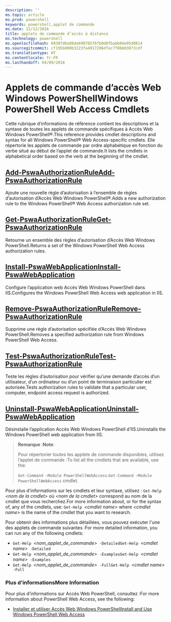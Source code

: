 ```yaml
---
description: ''
ms.topic: article
ms.prod: powershell
keywords: powershell,applet de commande
ms.date: 12/12/2016
title: applets de commande d’accès à distance
ms.technology: powershell
ms.openlocfilehash: 6930fd6a08de69078576fb0d0fbabb04e05d0814
ms.sourcegitcommit: cf195b090b3223fa4917206dfec7f0b603873cdf
ms.translationtype: HT
ms.contentlocale: fr-FR
ms.lasthandoff: 04/09/2018
---
```

# <a name="windows-powershell-web-access-cmdlets"></a><span data-ttu-id="46434-103">Applets de commande d’accès Web Windows PowerShell</span><span class="sxs-lookup"><span data-stu-id="46434-103">Windows PowerShell Web Access Cmdlets</span></span>

<span data-ttu-id="46434-104">Cette rubrique d’informations de référence contient les descriptions et la syntaxe de toutes les applets de commande spécifiques à Accès Web Windows PowerShell®.</span><span class="sxs-lookup"><span data-stu-id="46434-104">This reference provides cmdlet descriptions and syntax for all Windows PowerShell® Web Access-specific cmdlets.</span></span> <span data-ttu-id="46434-105">Elle répertorie les applets de commande par ordre alphabétique en fonction du verbe situé au début de l’applet de commande.</span><span class="sxs-lookup"><span data-stu-id="46434-105">It lists the cmdlets in alphabetical order based on the verb at the beginning of the cmdlet.</span></span>

## <a name="add-pswaauthorizationruleadd-pswaauthorizationrulemd"></a>[<span data-ttu-id="46434-106">Add-PswaAuthorizationRule</span><span class="sxs-lookup"><span data-stu-id="46434-106">Add-PswaAuthorizationRule</span></span>](add-pswaauthorizationrule.md)

<span data-ttu-id="46434-107">Ajoute une nouvelle règle d’autorisation à l’ensemble de règles d’autorisation d’Accès Web Windows PowerShell®.</span><span class="sxs-lookup"><span data-stu-id="46434-107">Adds a new authorization rule to the Windows PowerShell® Web Access authorization rule set.</span></span>

## <a name="get-pswaauthorizationruleget-pswaauthorizationrulemd"></a>[<span data-ttu-id="46434-108">Get-PswaAuthorizationRule</span><span class="sxs-lookup"><span data-stu-id="46434-108">Get-PswaAuthorizationRule</span></span>](get-pswaauthorizationrule.md)

<span data-ttu-id="46434-109">Retourne un ensemble des règles d’autorisation d’Accès Web Windows PowerShell.</span><span class="sxs-lookup"><span data-stu-id="46434-109">Returns a set of the Windows PowerShell Web Access authorization rules.</span></span>

## <a name="install-pswawebapplicationinstall-pswawebapplicationmd"></a>[<span data-ttu-id="46434-110">Install-PswaWebApplication</span><span class="sxs-lookup"><span data-stu-id="46434-110">Install-PswaWebApplication</span></span>](install-pswawebapplication.md)

<span data-ttu-id="46434-111">Configure l’application web Accès Web Windows PowerShell dans IIS.</span><span class="sxs-lookup"><span data-stu-id="46434-111">Configures the Windows PowerShell Web Access web application in IIS.</span></span>

## <a name="remove-pswaauthorizationruleremove-pswaauthorizationrulemd"></a>[<span data-ttu-id="46434-112">Remove-PswaAuthorizationRule</span><span class="sxs-lookup"><span data-stu-id="46434-112">Remove-PswaAuthorizationRule</span></span>](remove-pswaauthorizationrule.md)

<span data-ttu-id="46434-113">Supprime une règle d’autorisation spécifiée d’Accès Web Windows PowerShell.</span><span class="sxs-lookup"><span data-stu-id="46434-113">Removes a specified authorization rule from Windows PowerShell Web Access.</span></span>

## <a name="test-pswaauthorizationruletest-pswaauthorizationrulemd"></a>[<span data-ttu-id="46434-114">Test-PswaAuthorizationRule</span><span class="sxs-lookup"><span data-stu-id="46434-114">Test-PswaAuthorizationRule</span></span>](test-pswaauthorizationrule.md)

<span data-ttu-id="46434-115">Teste les règles d’autorisation pour vérifier qu’une demande d’accès d’un utilisateur, d’un ordinateur ou d’un point de terminaison particulier est autorisée.</span><span class="sxs-lookup"><span data-stu-id="46434-115">Tests authorization rules to validate that a particular user, computer, endpoint access request is authorized.</span></span>

## <a name="uninstall-pswawebapplicationuninstall-pswawebapplicationmd"></a>[<span data-ttu-id="46434-116">Uninstall-PswaWebApplication</span><span class="sxs-lookup"><span data-stu-id="46434-116">Uninstall-PswaWebApplication</span></span>](uninstall-pswawebapplication.md)

<span data-ttu-id="46434-117">Désinstalle l’application Accès Web Windows PowerShell d’IIS.</span><span class="sxs-lookup"><span data-stu-id="46434-117">Uninstalls the Windows PowerShell web application from IIS.</span></span>

><span data-ttu-id="46434-118">**Remarque** :</span><span class="sxs-lookup"><span data-stu-id="46434-118">**Note**:</span></span>
>
><span data-ttu-id="46434-119">Pour répertorier toutes les applets de commande disponibles, utilisez l’applet de commande :</span><span class="sxs-lookup"><span data-stu-id="46434-119">To list all the cmdlets that are available, use the:</span></span>
>
> <span data-ttu-id="46434-120">`Get-Command –Module PowerShellWebAccess`.</span><span class="sxs-lookup"><span data-stu-id="46434-120">`Get-Command –Module PowerShellWebAccess` cmdlet.</span></span>

<span data-ttu-id="46434-121">Pour plus d’informations sur les cmdlets et leur syntaxe, utilisez : `Get-Help `*&lt;nom de la cmdlet&gt;* où *&lt;nom de la cmdlet&gt;* correspond au nom de la cmdlet que vous recherchez.</span><span class="sxs-lookup"><span data-stu-id="46434-121">For more information about, or for the syntax of, any of the cmdlets, use: `Get-Help `*&lt;cmdlet name&gt;* where *&lt;cmdlet name&gt;* is the name of the cmdlet that you want to research.</span></span>

<span data-ttu-id="46434-122">Pour obtenir des informations plus détaillées, vous pouvez exécuter l'une des applets de commande suivantes :</span><span class="sxs-lookup"><span data-stu-id="46434-122">For more detailed information, you can run any of the following cmdlets:</span></span>

- <span data-ttu-id="46434-123">`Get-Help `*&lt;nom_applet_de_commande&gt;*` -Detailed`</span><span class="sxs-lookup"><span data-stu-id="46434-123">`Get-Help `*&lt;cmdlet name&gt;*` -Detailed`</span></span>
- <span data-ttu-id="46434-124">`Get-Help `*&lt;nom_applet_de_commande&gt;*` -Examples`</span><span class="sxs-lookup"><span data-stu-id="46434-124">`Get-Help `*&lt;cmdlet name&gt;*` -Examples`</span></span>
- <span data-ttu-id="46434-125">`Get-Help `*&lt;nom_applet_de_commande&gt;*` -Full`</span><span class="sxs-lookup"><span data-stu-id="46434-125">`Get-Help `*&lt;cmdlet name&gt;*` -Full`</span></span>

### <a name="more-information"></a><span data-ttu-id="46434-126">Plus d’informations</span><span class="sxs-lookup"><span data-stu-id="46434-126">More Information</span></span>

<span data-ttu-id="46434-127">Pour plus d’informations sur Accès Web PowerShell, consultez :</span><span class="sxs-lookup"><span data-stu-id="46434-127">For more information about PowerShell Web Access, see the following:</span></span>

- [<span data-ttu-id="46434-128">Installer et utiliser Accès Web Windows PowerShell</span><span class="sxs-lookup"><span data-stu-id="46434-128">Install and Use Windows PowerShell Web Access</span></span>](../install-and-use-windows-powershell-web-access.md)